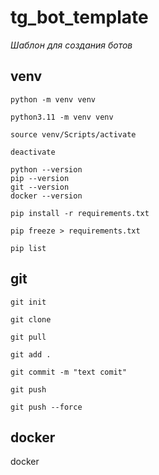 # tg_bot_template

*Шаблон для создания ботов*



## venv
```
python -m venv venv
```
```
python3.11 -m venv venv
```
```
source venv/Scripts/activate
```
```
deactivate  
```
```
python --version  
pip --version  
git --version  
docker --version  
```
```
pip install -r requirements.txt
```
```
pip freeze > requirements.txt  
```
```
pip list  
```
## git
```
git init
```
```
git clone
```
```
git pull
```
```  
git add .
```
``` 
git commit -m "text comit"
```
```
git push
```
```  
git push --force  
```

## docker

docker

